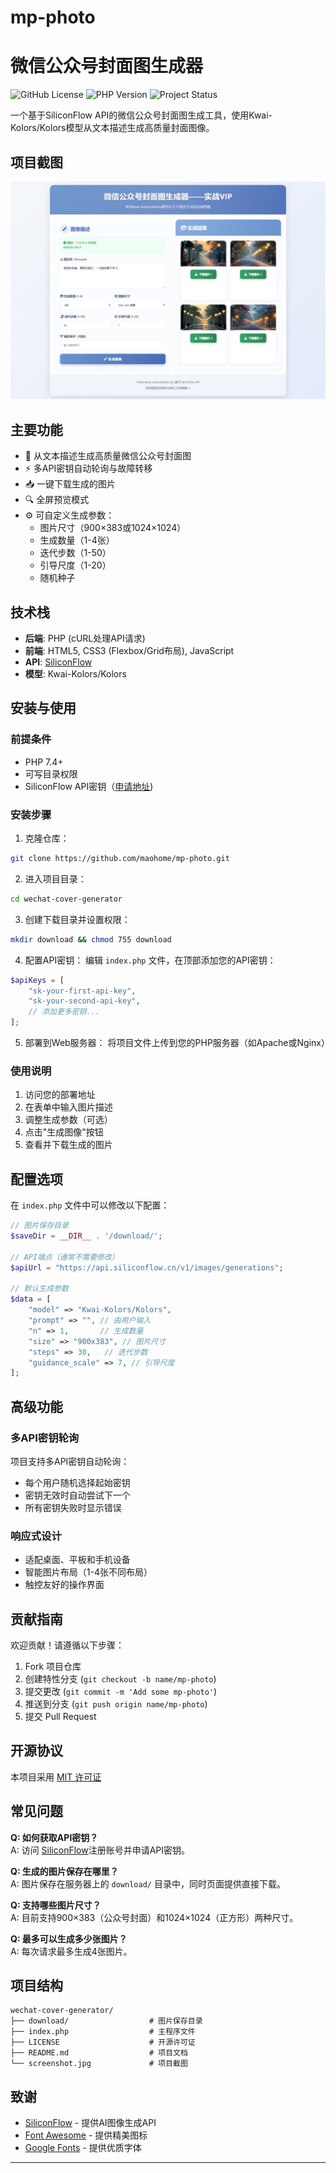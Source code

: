 # mp-photo
# 微信公众号封面图生成器

![GitHub License](https://img.shields.io/github/license/yourusername/wechat-cover-generator)
![PHP Version](https://img.shields.io/badge/PHP-%3E%3D7.4-blue)
![Project Status](https://img.shields.io/badge/status-active-brightgreen)

一个基于SiliconFlow API的微信公众号封面图生成工具，使用Kwai-Kolors/Kolors模型从文本描述生成高质量封面图像。

## 项目截图

![项目截图](https://github.com/maohome/mp-photo/blob/main/screenshot.png)

## 主要功能

- 🎨 从文本描述生成高质量微信公众号封面图
- ⚡ 多API密钥自动轮询与故障转移
- 📥 一键下载生成的图片
- 🔍 全屏预览模式
- ⚙️ 可自定义生成参数：
  - 图片尺寸（900×383或1024×1024）
  - 生成数量（1-4张）
  - 迭代步数（1-50）
  - 引导尺度（1-20）
  - 随机种子

## 技术栈

- **后端**: PHP (cURL处理API请求)
- **前端**: HTML5, CSS3 (Flexbox/Grid布局), JavaScript
- **API**: [SiliconFlow](https://cloud.siliconflow.cn/i/NKETshYi)
- **模型**: Kwai-Kolors/Kolors

## 安装与使用

### 前提条件

- PHP 7.4+
- 可写目录权限
- SiliconFlow API密钥（[申请地址](https://cloud.siliconflow.cn/i/NKETshYi))

### 安装步骤

1. 克隆仓库：
```bash
git clone https://github.com/maohome/mp-photo.git
```

2. 进入项目目录：
```bash
cd wechat-cover-generator
```

3. 创建下载目录并设置权限：
```bash
mkdir download && chmod 755 download
```

4. 配置API密钥：
编辑 `index.php` 文件，在顶部添加您的API密钥：
```php
$apiKeys = [
    "sk-your-first-api-key",
    "sk-your-second-api-key",
    // 添加更多密钥...
];
```

5. 部署到Web服务器：
将项目文件上传到您的PHP服务器（如Apache或Nginx）

### 使用说明

1. 访问您的部署地址
2. 在表单中输入图片描述
3. 调整生成参数（可选）
4. 点击"生成图像"按钮
5. 查看并下载生成的图片

## 配置选项

在 `index.php` 文件中可以修改以下配置：

```php
// 图片保存目录
$saveDir = __DIR__ . '/download/';

// API端点（通常不需要修改）
$apiUrl = "https://api.siliconflow.cn/v1/images/generations";

// 默认生成参数
$data = [
    "model" => "Kwai-Kolors/Kolors",
    "prompt" => "", // 由用户输入
    "n" => 1,       // 生成数量
    "size" => "900x383", // 图片尺寸
    "steps" => 30,   // 迭代步数
    "guidance_scale" => 7, // 引导尺度
];
```

## 高级功能

### 多API密钥轮询

项目支持多API密钥自动轮询：
- 每个用户随机选择起始密钥
- 密钥无效时自动尝试下一个
- 所有密钥失败时显示错误

### 响应式设计

- 适配桌面、平板和手机设备
- 智能图片布局（1-4张不同布局）
- 触控友好的操作界面

## 贡献指南

欢迎贡献！请遵循以下步骤：

1. Fork 项目仓库
2. 创建特性分支 (`git checkout -b name/mp-photo`)
3. 提交更改 (`git commit -m 'Add some mp-photo'`)
4. 推送到分支 (`git push origin name/mp-photo`)
5. 提交 Pull Request

## 开源协议

本项目采用 [MIT 许可证](LICENSE)

## 常见问题

**Q: 如何获取API密钥？**  
A: 访问 [SiliconFlow](https://cloud.siliconflow.cn/i/NKETshYi)注册账号并申请API密钥。

**Q: 生成的图片保存在哪里？**  
A: 图片保存在服务器上的 `download/` 目录中，同时页面提供直接下载。

**Q: 支持哪些图片尺寸？**  
A: 目前支持900×383（公众号封面）和1024×1024（正方形）两种尺寸。

**Q: 最多可以生成多少张图片？**  
A: 每次请求最多生成4张图片。

## 项目结构

```
wechat-cover-generator/
├── download/                  # 图片保存目录
├── index.php                  # 主程序文件
├── LICENSE                    # 开源许可证
├── README.md                  # 项目文档
└── screenshot.jpg             # 项目截图
```

## 致谢

- [SiliconFlow](https://cloud.siliconflow.cn/i/NKETshYi) - 提供AI图像生成API
- [Font Awesome](https://fontawesome.com/) - 提供精美图标
- [Google Fonts](https://fonts.google.com/) - 提供优质字体

---
